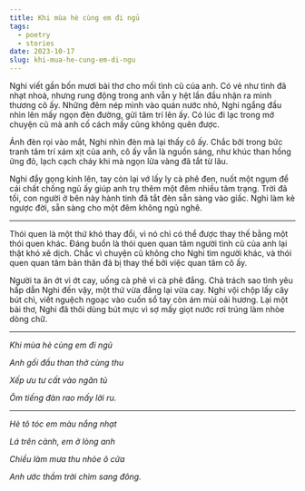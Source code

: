 ```yaml
---
title: Khi mùa hè cùng em đi ngủ
tags:
  - poetry
  - stories
date: 2023-10-17
slug: khi-mua-he-cung-em-di-ngu
---
```

Nghi viết gần bốn mươi bài thơ cho mối tình cũ của anh. Có vẻ như tình đã nhạt nhoà, nhưng rung động trong anh vẫn y hệt lần đầu nhận ra mình thương cô ấy. Những đêm nép mình vào quán nước nhỏ, Nghi ngẩng đầu nhìn lên mấy ngọn đèn đường, gửi tâm trí lên ấy. Có lúc đi lạc trong mớ chuyện cũ mà anh cố cách mấy cũng không quên được.

Ánh đèn rọi vào mắt, Nghi nhìn đèn mà lại thấy cô ấy. Chắc bởi trong bức tranh tâm trí xám xịt của anh, cô ấy vẫn là nguồn sáng, như khúc than hồng ửng đỏ, lạch cạch cháy khi mà ngọn lửa vàng đã tắt từ lâu.

Nghi đẩy gọng kính lên, tay còn lại vớ lấy ly cà phê đen, nuốt một ngụm để cái chất chống ngủ ấy giúp anh trụ thêm một đêm nhiều tâm trạng. Trời đã tối, con người ở bên này hành tinh đã tắt đèn sẵn sàng vào giấc. Nghi làm kẻ ngược đời, sẵn sàng cho một đêm không ngủ nghê.

---

Thói quen là một thứ khó thay đổi, vì nó chỉ có thể được thay thế bằng một thói quen khác. Đáng buồn là thói quen quan tâm người tình cũ của anh lại thật khó xê dịch. Chắc vì chuyện cũ không cho Nghi tìm người khác, và thói quen quan tâm bản thân đã bị thay thế bởi việc quan tâm cô ấy.

Người ta ăn ớt vì ớt cay, uống cà phê vì cà phê đắng. Chả trách sao tình yêu hấp dẫn Nghi đến vậy, một thứ vừa đắng lại vừa cay. Nghi vội chộp lấy cây bút chì, viết nguệch ngoạc vào cuốn sổ tay còn ám mùi oải hương. Lại một bài thơ, Nghi đã thôi dùng bút mực vì sợ mấy giọt nước rơi trúng làm nhòe dòng chữ.

---

_Khi mùa hè cùng em đi ngủ_

_Anh gối đầu than thở cùng thu_

_Xếp ưu tư cất vào ngăn tủ_

_Ôm tiếng đàn rao mấy lời ru._

---

_Hè tô tóc em màu nắng nhạt_

_Lá trên cành, em ở lòng anh_

_Chiều làm mưa thu nhòe ô cửa_

_Anh ước thầm trời chìm sang đông._
